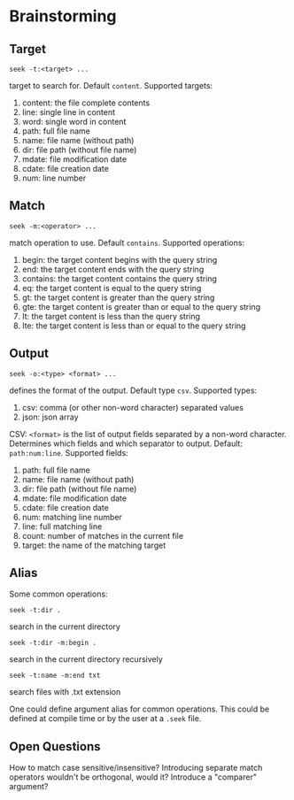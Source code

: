 # Brainstorming

## Target
    seek -t:<target> ...
target to search for. Default `content`. Supported targets:
1. content: the file complete contents
1. line: single line in content
1. word: single word in content
1. path: full file name
1. name: file name (without path)
1. dir: file path (without file name)
1. mdate: file modification date
1. cdate: file creation date
1. num: line number

## Match
    seek -m:<operator> ...
match operation to use. Default `contains`. Supported operations:
1. begin: the target content begins with the query string
1. end: the target content ends with the query string
1. contains: the target content contains the query string
1. eq: the target content is equal to the query string
1. gt: the target content is greater than the query string
1. gte: the target content is greater than or equal to the query string
1. lt: the target content is less than the query string
1. lte: the target content is less than or equal to the query string

## Output
    seek -o:<type> <format> ...
defines the format of the output. Default type `csv`. Supported types:
1. csv: comma (or other non-word character) separated values
1. json: json array

CSV: `<format>` is the list of output fields separated by a non-word character. Determines which fields and which separator to output. Default: `path:num:line`. Supported fields:
1. path: full file name
1. name: file name (without path)
1. dir: file path (without file name)
1. mdate: file modification date
1. cdate: file creation date
1. num: matching line number
1. line: full matching line 
1. count: number of matches in the current file
1. target: the name of the matching target

## Alias
Some common operations:

    seek -t:dir . 
search in the current directory 

    seek -t:dir -m:begin . 
search in the current directory  recursively

    seek -t:name -m:end txt
search files with .txt extension

One could define argument alias for common operations. This could be defined at compile time or by the user at a `.seek` file.

## Open Questions
How to match case sensitive/insensitive? Introducing separate match operators wouldn't be orthogonal, would it? Introduce a "comparer" argument?
